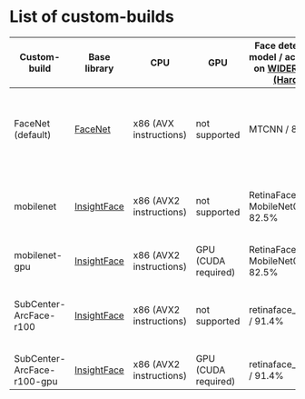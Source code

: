 # List of custom-builds

| Custom-build                   | Base library                                              | CPU                        | GPU                 | Face detection model / accuracy on [WIDER Face (Hard)](https://paperswithcode.com/sota/face-detection-on-wider-face-hard) | Face recognition model / accuracy on [LFW](https://paperswithcode.com/sota/face-verification-on-labeled-faces-in-the) | Age and gender detection                                                            | Comment                                        |
| ------------------------------ | --------------------------------------------------------- | -------------------------- | ------------------- | ------------------------------------------------------------------------------------------------------------------------- | --------------------------------------------------------------------------------------------------------------------- | ----------------------------------------------------------------------------------- | ---------------------------------------------- |
| FaceNet (default)              | [FaceNet](https://github.com/davidsandberg/facenet)       | x86 (AVX instructions)     | not supported       | MTCNN / 80.9%                                                                                                             | FaceNet (20180402-114759) / 99.63%                                                                                    | Custom, the model is taken [here](https://github.com/GilLevi/AgeGenderDeepLearning) | For general purposes. Support CPU without AVX2 |
| mobilenet                      | [InsightFace](https://github.com/deepinsight/insightface) | x86 (AVX2 instructions)    | not supported       | RetinaFace-MobileNet0.25 / 82.5%                                                                                          | MobileFaceNet,ArcFace / 99.50%                                                                                        | InsightFace                                                                         | The fastest model among CPU only models        |
| mobilenet-gpu                  | [InsightFace](https://github.com/deepinsight/insightface) | x86 (AVX2 instructions)    | GPU (CUDA required) | RetinaFace-MobileNet0.25 / 82.5%                                                                                          | MobileFaceNet,ArcFace / 99.50%                                                                                        | InsightFace                                                                         | The fastest model                              |
| SubCenter-ArcFace-r100         | [InsightFace](https://github.com/deepinsight/insightface) | x86 (AVX2 instructions)    | not supported       | retinaface_r50_v1 / 91.4%                                                                                                 | arcface-r100-msfdrop75 / 99.80%                                                                                       | InsightFace                                                                         | The most accurate model, but the most slow     |
| SubCenter-ArcFace-r100-gpu     | [InsightFace](https://github.com/deepinsight/insightface) | x86 (AVX2 instructions)    | GPU (CUDA required) | retinaface_r50_v1 / 91.4%                                                                                                 | arcface-r100-msfdrop75 / 99.80%                                                                                       | InsightFace                                                                         | The most accurate model                        |